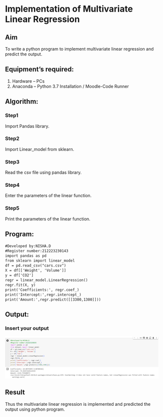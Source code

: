 # Implementation of Multivariate Linear Regression
## Aim
To write a python program to implement multivariate linear regression and predict the output.
## Equipment’s required:
1.	Hardware – PCs
2.	Anaconda – Python 3.7 Installation / Moodle-Code Runner
## Algorithm:
### Step1
Import Pandas library.

### Step2
Import Linear_model from sklearn.

### Step3
Read the csv file using pandas library.

### Step4
Enter the parameters of the linear function.


### Step5
Print the parameters of the linear function.


## Program:
```
#Developed by:NISHA.D
#Register number:212223230143
import pandas as pd
from sklearn import linear_model
df = pd.read_csv("cars.csv")
X = df[['Weight', 'Volume']]
y = df['CO2']
regr = linear_model.LinearRegression()
regr.fit(X, y)
print('Coefficients:', regr.coef_)
print('Intercept:',regr.intercept_)
print('Amount:',regr.predict([[3300,1300]]))

```
## Output:

### Insert your output

![Alt text](<Screenshot 2023-12-31 144348.png>)


## Result
Thus the multivariate linear regression is implemented and predicted the output using python program.